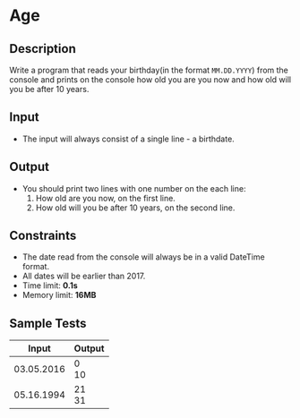 # Age

## Description
Write a program that reads your birthday(in the format `MM.DD.YYYY`) from the console and prints on the console how old you are you now and how old will you be after 10 years.

## Input
- The input will always consist of a single line - a birthdate.

## Output
- You should print two lines with one number on the each line:
  1. How old are you now, on the first line.
  2. How old will you be after 10 years, on the second line.
  
## Constraints
- The date read from the console will always be in a valid DateTime format.
- All dates will be earlier than 2017.
- Time limit: **0.1s**
- Memory limit: **16MB**

## Sample Tests

| Input    | Output  |
|----------|---------|
|03.05.2016|0<br/>10 |
|05.16.1994|21<br/>31|

